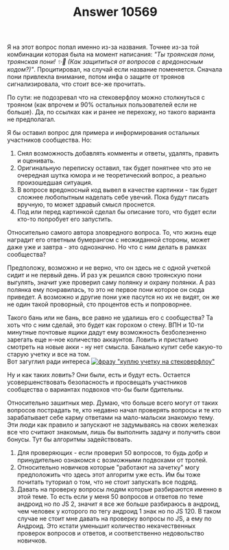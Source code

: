﻿---
title: "Answer 10569"
se.owner.user_id: 243186
se.owner.display_name: "V.March"
se.owner.link: "https://ru.meta.stackoverflow.com/users/243186/v-march"
se.answer_id: 10569
se.question_id: 10560
se.post_type: answer
se.is_accepted: False
---
<p>Я на этот вопрос попал именно из-за названия. Точнее из-за той комбинации которая была на момент написания: <em>&quot;Ты троянская пони, троянская пони! ✨🌙 (Как защититься от вопросов с вредоносным кодом?)&quot;</em>. Процитировал, на случай если название поменяется.
Сначала пони привлекла внимание, потом инфа о защите от троянов сигнализировала, что стоит все-же прочитать.</p>
<p>По сути: не подозревал что на стековерфлоу можно столкнуться с трояном (как впрочем и 90% остальных пользователей если не больше). Да, по ссылках как и ранее не перехожу, но такого варианта не предполагал.</p>
<p>Я бы оставил вопрос для примера и информирования остальных участников сообщества. Но:</p>
<ol>
<li>Снял возможность добавлять комменты и ответы, удалять, править и оценивать.</li>
<li>Оригинальную переписку оставил, так будет понятнее что это не очередная шутка юмора и не теоретический вопрос, а реально произошедшая ситуация.</li>
<li>В вопросе вредоносный код вывел в качестве картинки - так будет сложнее любопытным  наделать себе увечий. Пока будут писать вручную, то может здравый смысл проснется.</li>
<li>Под или перед картинкой сделал бы описание того, что будет если кто-то попробует его запустить.</li>
</ol>
<p>Относительно самого автора зловредного вопроса. То, что жизнь еще наградит его ответным бумерангом с неожиданной стороны, может даже уже и завтра - это однозначно. Но что с ним делать в рамках сообщества?</p>
<p>Предположу, возможно и не верно, что он здесь не с одной учеткой сидит и не первый день. И раз уж решился свою троянскую пони выгулять, значит уже проверил саму полянку и охрану полянки. А раз полянка ему понравилась, то это не первое пони которое он сюда приведет. А возможно и другие пони уже пасутся но их не видят, он же не один такой проворный, сто процентов есть и попроворнее.</p>
<p>Такого бань или не бань, все равно не удалишь его с сообщества? Та хоть что с ним сделай, это будет как горохом о стену. ВПН и 10-ти минутные почтовые ящики дадут ему возможность безболезненно зарегать еще н-ное количество аккаунтов. Ловить и пристально смотреть на новые акки - ну нет смысла. Банально купит себе какую-то старую учетку и все на том.<br />
Вот загуглил ради интереса <a href="https://i.stack.imgur.com/tzpqn.jpg" rel="nofollow noreferrer"><img src="https://i.stack.imgur.com/tzpqn.jpg" alt="фразу &quot;куплю учетку на стековерфлоу&quot;" /></a></p>
<p>Ну и как таких ловить? Они были, есть и будут есть. Остается усовершенствовать безопасность и просвещать участников сообщества о вариантах подвохов что-бы были бдительны.</p>
<p>Относительно зашитных мер.
Думаю, что больше всего могут от таких вопросов пострадать те, кто недавно начал проверять вопросы и те кто зарабатывает себе карму ответами на мало-мальски знакомую тему. Эти люди как правило и запускают не задумываясь на своих железках все что считают знакомым, лишь бы  выполнить задачу и получить свои бонусы. Тут бы алгоритмы задействовать.</p>
<ol>
<li>Для проверяющих - если проверил 50 вопросов, то будь добр и принудительно ознакомся с возможными подвохами от тролей.</li>
<li>Относительно новичков которые &quot;работают на зачетку&quot; могу предположить что здесь этот алгоритм уже есть. Им бы тоже почитать туториал о том, что не стоит запускать все подряд.</li>
<li>Давать на проверку вопросы людям которые разбираются именно в этой теме. То есть если у меня 50 вопросов и ответов по теме андроид но по JS 2, значит я все же больше разбираюсь в андроид, чем человек у которого по тегу андроид 1 знак но по JS 120. В таком случае не стоит мне давать на проверку вопросы по JS, а ему по Андроид. Это кстати уменьшит количество некачественных проверок вопросов и ответов, и соответственно недовольство новичков.</li>
</ol>
